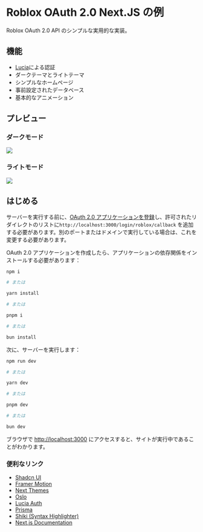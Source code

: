 # Roblox OAuth 2.0 Next.JS の例

Roblox OAuth 2.0 API のシンプルな実用的な実装。

## 機能

- [Lucia](https://lucia-auth.com/)による認証
- ダークテーマとライトテーマ
- シンプルなホームページ
- 事前設定されたデータベース
- 基本的なアニメーション
## プレビュー

### ダークモード
![](https://i.imgur.com/BeZp8tj.png)

### ライトモード
![](https://i.imgur.com/zwX4qTj.png)

## はじめる

サーバーを実行する前に、[OAuth 2.0 アプリケーションを登録](https://create.roblox.com/docs/cloud/open-cloud/oauth2-registration)し、許可されたリダイレクトのリストに``http://localhost:3000/login/roblox/callback`` を追加する必要があります。別のポートまたはドメインで実行している場合は、これを変更する必要があります。

OAuth 2.0 アプリケーションを作成したら、アプリケーションの依存関係をインストールする必要があります：

```bash
npm i

# または

yarn install

# または

pnpm i

# または

bun install
```


次に、サーバーを実行します：
```bash
npm run dev

# または

yarn dev

# または

pnpm dev

# または

bun dev
```

ブラウザで [http://localhost:3000](http://localhost:3000) にアクセスすると、サイトが実行中であることがわかります。

### 便利なリンク

- [Shadcn UI](https://ui.shadcn.com)
- [Framer Motion](https://www.framer.com/motion/)
- [Next Themes](https://github.com/pacocoursey/next-themes)
- [Oslo](https://oslo.js.org/)
- [Lucia Auth](https://lucia-auth.com/)
- [Prisma](https://www.prisma.io/)
- [Shiki (Syntax Highlighter)](https://shiki.matsu.io/)
- [Next.js Documentation](https://nextjs.org/docs)
